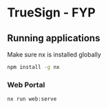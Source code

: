 # TrueSign - FYP

## Running applications

Make sure nx is installed globally

```bash
npm install -g nx
```

### Web Portal

```bash
nx run web:serve
```

